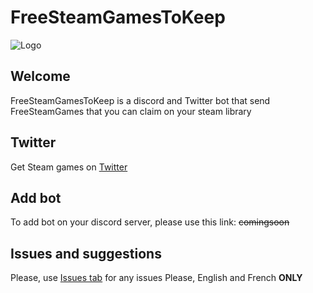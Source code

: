 # FreeSteamGamesToKeep

![Logo](https://pbs.twimg.com/profile_images/1246407711618748418/M5djStgw_400x400.jpg)

## Welcome
FreeSteamGamesToKeep is a discord and Twitter bot that send FreeSteamGames that you can claim on your steam library

## Twitter

Get Steam games on [Twitter](https://twitter.com/FreeGameToKeep)

## Add bot
To add bot on your discord server, please use this link: ~~comingsoon~~

## Issues and suggestions

Please, use [Issues tab](https://github.com/ilayerz/FreeSteamGamesToKeep/issues) for any issues
Please, English and French **ONLY**

